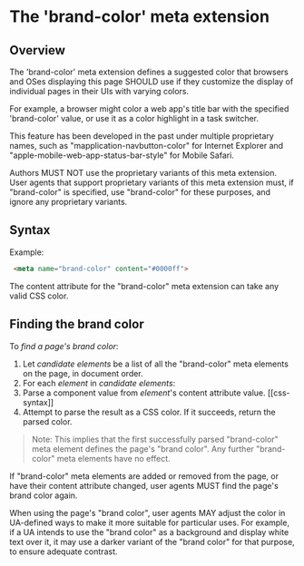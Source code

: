 # The 'brand-color' meta extension

## Overview 

The 'brand-color' meta extension defines a suggested color that 
browsers and OSes displaying this page SHOULD use if they customize 
the display of individual pages in their UIs with varying colors. 

For example, a browser might color a web app's title bar with the 
specified 'brand-color' value, or use it as a color highlight in a 
task switcher. 

This feature has been developed in the past under multiple proprietary 
names, such as "mapplication-navbutton-color" for Internet Explorer 
and "apple-mobile-web-app-status-bar-style" for Mobile Safari. 

Authors MUST NOT use the proprietary variants of this meta extension. 
User agents that support proprietary variants of this meta extension 
must, if "brand-color" is specified, use "brand-color" for these 
purposes, and ignore any proprietary variants. 

## Syntax 

Example:

```HTML
 <meta name="brand-color" content="#0000ff"> 
```

The content attribute for the "brand-color" meta extension can take 
any valid CSS color. 

## Finding the brand color

To <dfn>find a page's brand color</dfn>: 

1. Let <var>candidate elements</var> be a list of all the 
"brand-color" meta elements on the page, in document order. 
1. For each <var>element</var> in <var>candidate elements</var>: 
  1. Parse a component value from <var>element</var>'s content attribute value. [[css-syntax]] 
  1. Attempt to parse the result as a CSS color. If it succeeds, return the parsed color. 


> Note: This implies that the first successfully parsed "brand-color" 
meta element defines the page's "brand color". Any further 
"brand-color" meta elements have no effect. 

If "brand-color" meta elements are added or removed from the page, or 
have their content attribute changed, user agents MUST find the page's 
brand color again. 

When using the page's "brand color", user agents MAY adjust the color 
in UA-defined ways to make it more suitable for particular uses. For 
example, if a UA intends to use the "brand color" as a background and 
display white text over it, it may use a darker variant of the "brand 
color" for that purpose, to ensure adequate contrast. 

